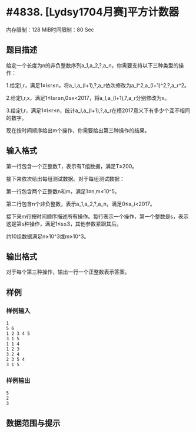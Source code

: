 # #4838. [Lydsy1704月赛]平方计数器

内存限制：128 MiB时间限制：80 Sec

## 题目描述

给定一个长度为n的非负整数序列a_1,a_2,?,a_n，你需要支持以下三种类型的操作：

1.给定l,r，满足1&le;l&le;r&le;n，将a_l,a_(l+1),?,a_r依次修改为a_l^2,a_(l+1)^2,?,a_r^2。

2.给定l,r,x，满足1&le;l&le;r&le;n,0&le;x<2017，将a_l,a_(l+1),?,a_r分别修改为x。

3.给定l,r，满足1&le;l&le;r&le;n，统计a_l,a_(l+1),?,a_r在模2017意义下有多少个互不相同的数字。

现在按时间顺序给出m个操作，你需要给出第三种操作的结果。

## 输入格式

第一行包含一个正整数T，表示有T组数据，满足T&le;200。

接下来依次给出每组测试数据。对于每组测试数据：

第一行包含两个正整数n和m，满足1&le;n,m&le;10^5。

第二行包含n个非负整数，表示a_1,a_2,?,a_n，满足0&le;a_i<2017。

接下来m行按时间顺序描述所有操作。每行表示一个操作，第一个整数是s，表示这是第s种操作，满足1&le;s&le;3，其他参数紧跟其后。

约10组数据满足n&ge;10^3或m&ge;10^3。

## 输出格式

对于每个第三种操作，输出一行一个正整数表示答案。

## 样例

### 样例输入

    
    1
    5 6
    1 2 3 4 5
    3 1 5
    1 1 4
    1 2 3
    3 2 4
    2 3 5 4
    3 1 5
    

### 样例输出

    
    5
    2
    3
    

## 数据范围与提示
